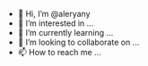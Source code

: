- 👋 Hi, I’m @aleryany
- 👀 I’m interested in ...
- 🌱 I’m currently learning ...
- 💞️ I’m looking to collaborate on ...
- 📫 How to reach me ...

<!---
aleryany/aleryany is a ✨ special ✨ repository because its `README.md` (this file) appears on your GitHub profile.
You can click the Preview link to take a look at your changes.
--->
